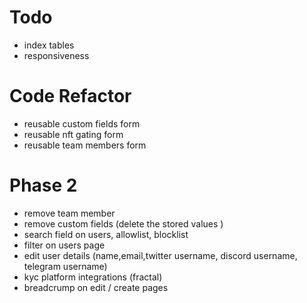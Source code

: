 # Todo

-   index tables
-   responsiveness

# Code Refactor

-   reusable custom fields form
-   reusable nft gating form
-   reusable team members form

# Phase 2

-   remove team member
-   remove custom fields (delete the stored values )
-   search field on users, allowlist, blocklist
-   filter on users page
-   edit user details (name,email,twitter username, discord username, telegram username)
-   kyc platform integrations (fractal)
-   breadcrump on edit / create pages
